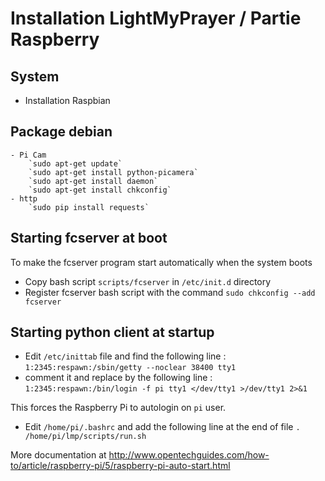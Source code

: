 # Installation LightMyPrayer / Partie Raspberry

## System
- Installation Raspbian

## Package debian
	- Pi Cam
		`sudo apt-get update`
		`sudo apt-get install python-picamera`
		`sudo apt-get install daemon`
		`sudo apt-get install chkconfig`
	- http
		`sudo pip install requests`

## Starting fcserver at boot

To make the fcserver program start automatically when the system boots
- Copy bash script `scripts/fcserver` in `/etc/init.d` directory
- Register fcserver bash script with the command `sudo chkconfig --add fcserver`

## Starting python client at startup

- Edit `/etc/inittab` file and find the following line :
	`1:2345:respawn:/sbin/getty --noclear 38400 tty1 `
- comment it and replace by the following line :
	`1:2345:respawn:/bin/login -f pi tty1 </dev/tty1 >/dev/tty1 2>&1`

This forces the Raspberry Pi to autologin on `pi` user.

- Edit `/home/pi/.bashrc` and add the following line at the end of file
	`. /home/pi/lmp/scripts/run.sh`


More documentation at http://www.opentechguides.com/how-to/article/raspberry-pi/5/raspberry-pi-auto-start.html

